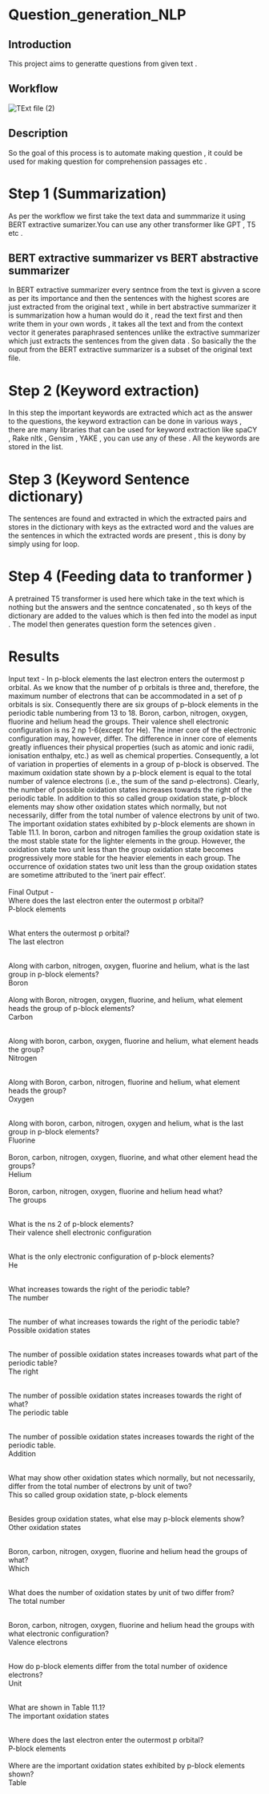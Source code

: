 # Question_generation_NLP
## Introduction 
This project aims to generatte questions from given text .
## Workflow
![TExt file (2)](https://github.com/Paras014/Question_generation_NLP/assets/98278584/14f76559-9914-424f-9dc5-0f0107cc8f65)
## Description 
So the goal of this process is to automate making question , it could be used for making question for comprehension passages etc . 
# Step 1 (Summarization)
As per the workflow we first take the text data and summmarize it using BERT extractive sumarizer.You can use any other transformer like GPT , T5 etc .
## BERT extractive summarizer vs BERT abstractive summarizer 
In BERT extractive summarizer every sentnce from the text is givven a score as per its importance and then the sentences with the highest scores are just extracted from the original text , while in bert abstractive summarizer it is summarization how a human would do it , read the text first and then write them in your own words , it takes all the text and from the context vector it generates paraphrased sentences unlike the extractive summarizer which just extracts the sentences from the given data . So basically the the ouput from the BERT extractive summarizer is a subset of the original text file.
# Step 2 (Keyword extraction)
In this step the important keywords are extracted which act as the answer to the questions, the keyword extraction can be done in various ways , there are many libraries that can be used for keyword extraction like spaCY , Rake nltk , Gensim , YAKE , you can use any of these . All the keywords are stored in the list. 
# Step 3 (Keyword Sentence dictionary)
The sentences are found and extracted in which the extracted pairs and stores in the dictionary with keys as the extracted word and the values are the sentences in which the extracted words are present , this is dony by simply using for loop. 
# Step 4  (Feeding data to tranformer )
A pretrained T5 transformer is used here which take in the text which is nothing but the answers and the sentnce concatenated , so th keys of the dictionary are added to the values which is then fed into the model as input . The model then generates question form the setences given .  
# Results 
Input text  - 
In p-block elements the last electron enters the outermost p orbital. As we know that the number of p orbitals is three and, therefore, the maximum
number of electrons that can be accommodated in a set of p orbitals is six. Consequently there are six groups of p–block elements in the periodic
table numbering from 13 to 18. Boron, carbon, nitrogen, oxygen, fluorine and helium head the groups. Their valence shell electronic configuration is
ns 2 np 1-6(except for He). The inner core of the electronic configuration may, however, differ. The difference in inner core of elements greatly
influences their physical properties (such as atomic and ionic radii, ionisation enthalpy, etc.) as well as chemical properties. Consequently, a lot
of variation in properties of elements in a group of p-block is observed. The maximum oxidation state shown by a p-block element is equal to the total
number of valence electrons (i.e., the sum of the sand p-electrons). Clearly, the number of possible oxidation states increases towards the right of
the periodic table. In addition to this so called group oxidation state, p-block elements may show other oxidation states which normally, but not
necessarily, differ from the total number of valence electrons by unit of two. The important oxidation states exhibited by p-block elements are shown
in Table 11.1. In boron, carbon and nitrogen families the group oxidation state is the most stable state for the lighter elements in the group.
However, the oxidation state two unit less than the group oxidation state becomes progressively more stable for the heavier elements in each group.
The occurrence of oxidation states two unit less than the group oxidation states are sometime attributed to the ‘inert pair effect’. <br>
<br>
Final Output - <br>
Where does the last electron enter the outermost p orbital?<br>
P-block elements
<br>
<br>

What enters the outermost p orbital?<br>
The last electron
<br>
<br>

Along with carbon, nitrogen, oxygen, fluorine and helium, what is the last group in p-block elements?<br>
Boron
<br>
<br>
Along with Boron, nitrogen, oxygen, fluorine, and helium, what element heads the group of p-block elements?<br>
Carbon
<br>
<br>

Along with boron, carbon, oxygen, fluorine and helium, what element heads the group?<br>
Nitrogen
<br>
<br>

Along with Boron, carbon, nitrogen, fluorine and helium, what element heads the group?<br>
Oxygen
<br>
<br>

Along with boron, carbon, nitrogen, oxygen and helium, what is the last group in p-block elements?<br>
Fluorine
<br>
<br>
Boron, carbon, nitrogen, oxygen, fluorine, and what other element head the groups?<br>
Helium
<br>
<br>
Boron, carbon, nitrogen, oxygen, fluorine and helium head what?<br>
The groups
<br>
<br>


What is the ns 2 of p-block elements?<br>
Their valence  shell electronic configuration
<br>
<br>

What is the only electronic configuration of p-block elements?<br>
He
<br>
<br>


What increases towards the right of the periodic table?<br>
The number
<br>
<br>


The number of what increases towards the right of the periodic table?<br>
Possible oxidation states
<br>
<br>

The number of possible oxidation states increases towards what part of the periodic table?<br>
The right
<br>
<br>


The number of possible oxidation states increases towards the right of what?<br>
The periodic table
<br>
<br>

The number of possible oxidation states increases towards the right of the periodic table.<br>
Addition
<br>
<br>

What may show other oxidation states which normally, but not necessarily, differ from the total number of electrons by unit of two?<br>
This so called group oxidation state, p-block elements 
<br>
<br>

Besides group oxidation states, what else may p-block elements show?<br>
Other oxidation states
<br> 
<br>

Boron, carbon, nitrogen, oxygen, fluorine and helium head the groups of what? <br>
Which
<br>
<br>

What does the number of oxidation states by unit of two differ from?<br> 
The total number
<br>
<br>

Boron, carbon, nitrogen, oxygen, fluorine and helium head the groups with what electronic configuration?<br>
Valence electrons
<br>
<br>

How do p-block elements differ from the total number of oxidence electrons? <br>
Unit
<br>
<br>

What are shown in Table 11.1? <br>
The important oxidation states
<br>
<br>

Where does the last electron enter the outermost p orbital?<br>
P-block elements
<br>
<br>
Where are the important oxidation states exhibited by p-block elements shown?<br>
Table
<br>
<br>
